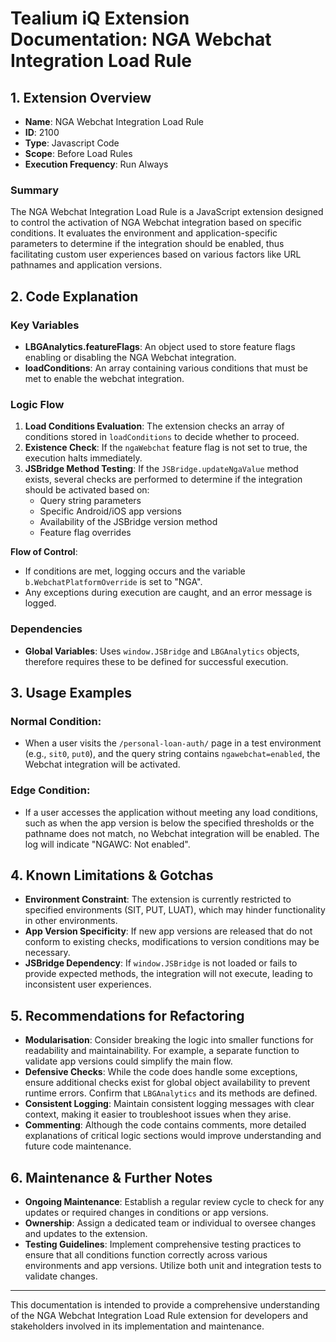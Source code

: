 # Tealium iQ Extension Documentation: NGA Webchat Integration Load Rule

## 1. Extension Overview
- **Name**: NGA Webchat Integration Load Rule
- **ID**: 2100
- **Type**: Javascript Code
- **Scope**: Before Load Rules
- **Execution Frequency**: Run Always

### Summary
The NGA Webchat Integration Load Rule is a JavaScript extension designed to control the activation of NGA Webchat integration based on specific conditions. It evaluates the environment and application-specific parameters to determine if the integration should be enabled, thus facilitating custom user experiences based on various factors like URL pathnames and application versions.

## 2. Code Explanation

### Key Variables
- **LBGAnalytics.featureFlags**: An object used to store feature flags enabling or disabling the NGA Webchat integration.
- **loadConditions**: An array containing various conditions that must be met to enable the webchat integration.
  
### Logic Flow
1. **Load Conditions Evaluation**: The extension checks an array of conditions stored in `loadConditions` to decide whether to proceed.
2. **Existence Check**: If the `ngaWebchat` feature flag is not set to true, the execution halts immediately.
3. **JSBridge Method Testing**: If the `JSBridge.updateNgaValue` method exists, several checks are performed to determine if the integration should be activated based on:
   - Query string parameters
   - Specific Android/iOS app versions
   - Availability of the JSBridge version method
   - Feature flag overrides

**Flow of Control**:
- If conditions are met, logging occurs and the variable `b.WebchatPlatformOverride` is set to "NGA".
- Any exceptions during execution are caught, and an error message is logged.

### Dependencies
- **Global Variables**: Uses `window.JSBridge` and `LBGAnalytics` objects, therefore requires these to be defined for successful execution.
  
## 3. Usage Examples

### Normal Condition:
- When a user visits the `/personal-loan-auth/` page in a test environment (e.g., `sit0`, `put0`), and the query string contains `ngawebchat=enabled`, the Webchat integration will be activated.

### Edge Condition:
- If a user accesses the application without meeting any load conditions, such as when the app version is below the specified thresholds or the pathname does not match, no Webchat integration will be enabled. The log will indicate "NGAWC: Not enabled".

## 4. Known Limitations & Gotchas

- **Environment Constraint**: The extension is currently restricted to specified environments (SIT, PUT, LUAT), which may hinder functionality in other environments.
- **App Version Specificity**: If new app versions are released that do not conform to existing checks, modifications to version conditions may be necessary.
- **JSBridge Dependency**: If `window.JSBridge` is not loaded or fails to provide expected methods, the integration will not execute, leading to inconsistent user experiences.

## 5. Recommendations for Refactoring

- **Modularisation**: Consider breaking the logic into smaller functions for readability and maintainability. For example, a separate function to validate app versions could simplify the main flow.
- **Defensive Checks**: While the code does handle some exceptions, ensure additional checks exist for global object availability to prevent runtime errors. Confirm that `LBGAnalytics` and its methods are defined.
- **Consistent Logging**: Maintain consistent logging messages with clear context, making it easier to troubleshoot issues when they arise.
- **Commenting**: Although the code contains comments, more detailed explanations of critical logic sections would improve understanding and future code maintenance.

## 6. Maintenance & Further Notes

- **Ongoing Maintenance**: Establish a regular review cycle to check for any updates or required changes in conditions or app versions.
- **Ownership**: Assign a dedicated team or individual to oversee changes and updates to the extension.
- **Testing Guidelines**: Implement comprehensive testing practices to ensure that all conditions function correctly across various environments and app versions. Utilize both unit and integration tests to validate changes.

---

This documentation is intended to provide a comprehensive understanding of the NGA Webchat Integration Load Rule extension for developers and stakeholders involved in its implementation and maintenance.